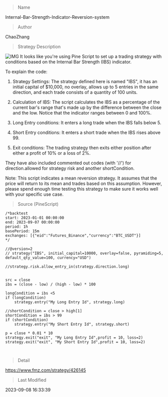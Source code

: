 
> Name

Internal-Bar-Strength-Indicator-Reversion-system

> Author

ChaoZhang

> Strategy Description

 ![IMG](https://www.fmz.com/upload/asset/1a2cd8db82624108cad.png) 
It looks like you're using Pine Script to set up a trading strategy with conditions based on the Internal Bar Strength (IBS) indicator. 

To explain the code:

1. Strategy Settings: The strategy defined here is named "IBS", it has an initial capital of $10,000, no overlay, allows up to 5 entries in the same direction, and each trade consists of a quantity of 100 units.

2. Calculation of IBS: The script calculates the IBS as a percentage of the current bar's range that's made up by the difference between the close and the low. Notice that the indicator ranges between 0 and 100%.

3. Long Entry conditions: It enters a long trade when the IBS falls below 5.

4. Short Entry conditions: It enters a short trade when the IBS rises above 99.

5. Exit conditions: The trading strategy then exits either position after either a profit of 10% or a loss of 2%. 

They have also included commented out codes (with '//') for direction.allowed for strategy risk and another shortCondition. 

Note: This script indicates a mean reversion strategy. It assumes that the price will return to its mean and trades based on this assumption. However, please spend enough time testing this strategy to make sure it works well with your specific use case.



> Source (PineScript)

``` pinescript
/*backtest
start: 2023-01-01 00:00:00
end: 2023-09-07 00:00:00
period: 1h
basePeriod: 15m
exchanges: [{"eid":"Futures_Binance","currency":"BTC_USDT"}]
*/

//@version=2
// strategy("IBS", initial_capital=10000, overlay=false, pyramiding=5, default_qty_value=100, currency="USD")

//strategy.risk.allow_entry_in(strategy.direction.long)


src = close
ibs = (close - low) / (high - low) * 100

longCondition = ibs <5
if (longCondition)
    strategy.entry("My Long Entry Id", strategy.long)

//shortCondition = close > high[1]
shortCondition = ibs > 99
if (shortCondition)
    strategy.entry("My Short Entry Id", strategy.short)

p = close * 0.01 * 10
strategy.exit("exit", "My Long Entry Id",profit = 10, loss=2)
strategy.exit("exit", "My Short Entry Id",profit = 10, loss=2)



```

> Detail

https://www.fmz.com/strategy/426145

> Last Modified

2023-09-08 16:33:39
